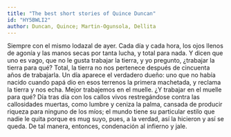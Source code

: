 ```yaml
---
title: "The best short stories of Quince Duncan"
id: "HY5BWLI2"
author: Duncan, Quince; Martin-Ogunsola, Dellita
---
```

<div data-schema-version="8"><p>Siempre con el mismo lodazal de ayer. Cada día y cada hora, los ojos llenos de agonía y las manos secas por tanta lucha, y total para nada. Y dicen que uno es vago, que no le gusta trabajar la tierra, y yo pregunto, ¿trabajar la tierra para qué? Total, la tierra no nos pertenece después de cincuenta años de trabajarla. Un día aparece el verdadero dueño: uno que no había nacido cuando papá dio en esos terrenos la primera machetada, y reclama la tierra y nos echa. Mejor trabajemos en el muelle. ¿Y trabajar en el muelle para qué? Día tras día con los callos vivos restregándose contra las callosidades muertas, como lumbre y ceniza la palma, cansada de producir riqueza para ninguno de los míos; el mundo tiene su particular estilo que nadie le quita porque es mug suyo, pues, a la verdad, así la hicieron y así se queda. De tal manera, entonces, condenación al infierno y jale.</p> </div>